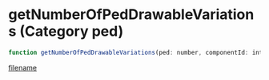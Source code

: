 # getNumberOfPedDrawableVariations (Category ped)

```js
function getNumberOfPedDrawableVariations(ped: number, componentId: int): int
```

[filename](getNumberOfPedDrawableVariations_m.md ':include')